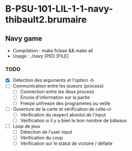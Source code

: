 # B-PSU-101-LIL-1-1-navy-thibault2.brumaire

## Navy game

- Compilation : make fclean && make all
- Usage       : ./navy [PID] [FILE]

### TODO

- [x] Détection des arguments et l'option -h
- [ ] Communication entre les joueurs (process)
  - [ ] Connection entre les deux process
  - [ ] Envois d'information sur la partie
  - [ ] Freeze unfreeze des programmes ou veille
- [ ] Ouverture de la carte et vérification de celle-ci
  - [ ] Vérification du respect absolut de l'input
  - [ ] Vérification si il y a bien le bon nombre de bâteaux
- [ ] Loop de jeux
  - [ ] Détection de l'user input
  - [ ] Vérification du coup
  - [ ] Vérification sur le statut de victoire / défaite

